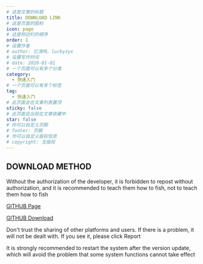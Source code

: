 ```yaml
---
# 这是文章的标题
title: DOWNLOAD LINK
# 这是页面的图标
icon: page
# 这是侧边栏的顺序
order: 1
# 设置作者
# author: 忆清鸣、luckyzyx
# 设置写作时间
# date: 2020-01-01
# 一个页面可以有多个分类
category:
  - 快速入门
# 一个页面可以有多个标签
tag:
  - 快速入门
# 此页面会在文章列表置顶
sticky: false
# 此页面会出现在文章收藏中
star: false
# 你可以自定义页脚
# footer: 页脚
# 你可以自定义版权信息
# copyright: 无版权
---
```


## DOWNLOAD METHOD

Without the authorization of the developer, it is forbidden to repost without authorization, and it
is recommended to teach them how to fish, not to teach them how to fish

[GITHUB Page](https://github.com/Xposed-Modules-Repo/com.luckyzyx.luckytool/releases/tag/11735-1.0.9)

[GITHUB Download](https://github.com/Xposed-Modules-Repo/com.luckyzyx.luckytool/releases/download/11735-1.0.9/LuckyTool_v1.0.9.11735.apk)

Don't trust the sharing of other platforms and users. If there is a problem, it will not be dealt
with. If you see it, please click Report

It is strongly recommended to restart the system after the version update, which will avoid the problem that some system functions cannot take effect
